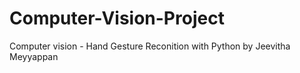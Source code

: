 # Computer-Vision-Project

Computer vision - Hand Gesture Reconition with Python by Jeevitha Meyyappan 
